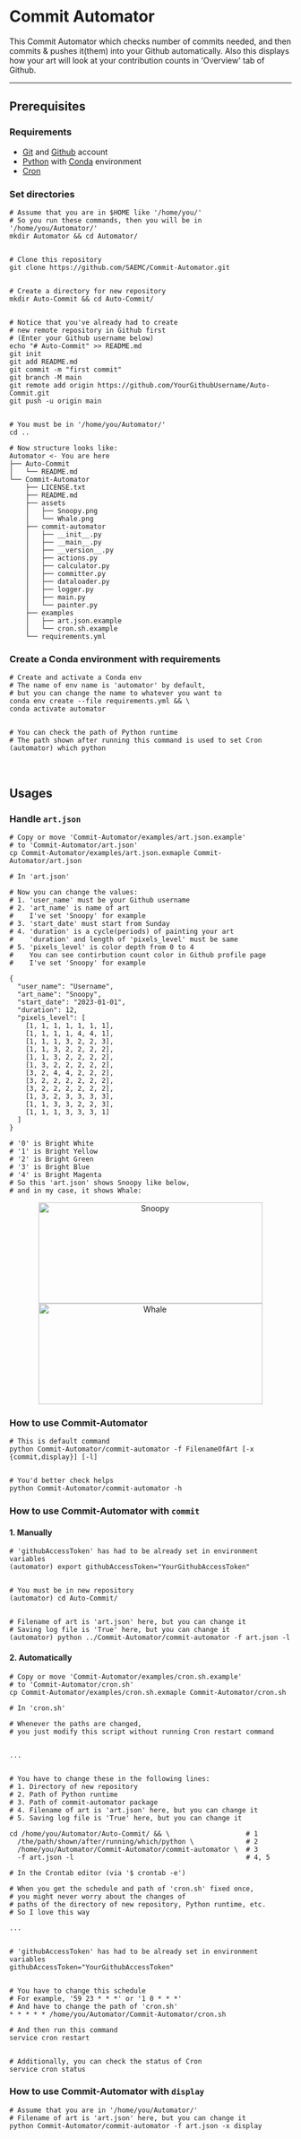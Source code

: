 # Commit Automator

This Commit Automator which checks number of commits needed, and then commits & pushes it(them) into your Github automatically. Also this displays how your art will look at your contribution counts in 'Overview' tab of Github.

---

## Prerequisites

### Requirements

- [Git](https://git-scm.com/) and [Github](https://github.com/) account
- [Python](https://www.python.org/) with [Conda](https://docs.conda.io/en/latest/) environment
- [Cron](https://man7.org/linux/man-pages/man5/crontab.5.html)

### Set directories

```shell
# Assume that you are in $HOME like '/home/you/'
# So you run these commands, then you will be in '/home/you/Automator/'
mkdir Automator && cd Automator/


# Clone this repository
git clone https://github.com/SAEMC/Commit-Automator.git


# Create a directory for new repository
mkdir Auto-Commit && cd Auto-Commit/


# Notice that you've already had to create
# new remote repository in Github first
# (Enter your Github username below)
echo "# Auto-Commit" >> README.md
git init
git add README.md
git commit -m "first commit"
git branch -M main
git remote add origin https://github.com/YourGithubUsername/Auto-Commit.git
git push -u origin main


# You must be in '/home/you/Automator/'
cd ..
```

```
# Now structure looks like:
Automator <- You are here
├── Auto-Commit
│   └── README.md
└── Commit-Automator
    ├── LICENSE.txt
    ├── README.md
    ├── assets
    │   ├── Snoopy.png
    │   └── Whale.png
    ├── commit-automator
    │   ├── __init__.py
    │   ├── __main__.py
    │   ├── __version__.py
    │   ├── actions.py
    │   ├── calculator.py
    │   ├── committer.py
    │   ├── dataloader.py
    │   ├── logger.py
    │   ├── main.py
    │   └── painter.py
    ├── examples
    │   ├── art.json.example
    │   └── cron.sh.example
    └── requirements.yml
```

### Create a Conda environment with requirements

```shell
# Create and activate a Conda env
# The name of env name is 'automator' by default,
# but you can change the name to whatever you want to
conda env create --file requirements.yml && \
conda activate automator


# You can check the path of Python runtime
# The path shown after running this command is used to set Cron
(automator) which python
```

<br/>

## Usages

### Handle `art.json`

```shell
# Copy or move 'Commit-Automator/examples/art.json.example'
# to 'Commit-Automator/art.json'
cp Commit-Automator/examples/art.json.exmaple Commit-Automator/art.json
```

```
# In 'art.json'

# Now you can change the values:
# 1. 'user_name' must be your Github username
# 2. 'art_name' is name of art
#    I've set 'Snoopy' for example
# 3. 'start_date' must start from Sunday
# 4. 'duration' is a cycle(periods) of painting your art
#    'duration' and length of 'pixels_level' must be same
# 5. 'pixels_level' is color depth from 0 to 4
#    You can see contirbution count color in Github profile page
#    I've set 'Snoopy' for example

{
  "user_name": "Username",
  "art_name": "Snoopy",
  "start_date": "2023-01-01",
  "duration": 12,
  "pixels_level": [
    [1, 1, 1, 1, 1, 1, 1],
    [1, 1, 1, 1, 4, 4, 1],
    [1, 1, 1, 3, 2, 2, 3],
    [1, 1, 3, 2, 2, 2, 2],
    [1, 1, 3, 2, 2, 2, 2],
    [1, 3, 2, 2, 2, 2, 2],
    [3, 2, 4, 4, 2, 2, 2],
    [3, 2, 2, 2, 2, 2, 2],
    [3, 2, 2, 2, 2, 2, 2],
    [1, 3, 2, 3, 3, 3, 3],
    [1, 1, 3, 3, 2, 2, 3],
    [1, 1, 1, 3, 3, 3, 1]
  ]
}

# '0' is Bright White
# '1' is Bright Yellow
# '2' is Bright Green
# '3' is Bright Blue
# '4' is Bright Magenta
# So this 'art.json' shows Snoopy like below,
# and in my case, it shows Whale:
```

<p align="center">
  <img src="./assets/Snoopy.png" alt="Snoopy" width="400" height="180">
  <img src="./assets/Whale.png" alt="Whale" width="400" height="180">
</p>

### How to use Commit-Automator

```shell
# This is default command
python Commit-Automator/commit-automator -f FilenameOfArt [-x {commit,display}] [-l]


# You'd better check helps
python Commit-Automator/commit-automator -h
```

### How to use Commit-Automator with `commit`

#### 1. Manually

```shell
# 'githubAccessToken' has had to be already set in environment variables
(automator) export githubAccessToken="YourGithubAccessToken"


# You must be in new repository
(automator) cd Auto-Commit/


# Filename of art is 'art.json' here, but you can change it
# Saving log file is 'True' here, but you can change it
(automator) python ../Commit-Automator/commit-automator -f art.json -l
```

#### 2. Automatically

```shell
# Copy or move 'Commit-Automator/examples/cron.sh.example'
# to 'Commit-Automator/cron.sh'
cp Commit-Automator/examples/cron.sh.exmaple Commit-Automator/cron.sh
```

```shell
# In 'cron.sh'

# Whenever the paths are changed,
# you just modify this script without running Cron restart command


...


# You have to change these in the following lines:
# 1. Directory of new repository
# 2. Path of Python runtime
# 3. Path of commit-automator package
# 4. Filename of art is 'art.json' here, but you can change it
# 5. Saving log file is 'True' here, but you can change it

cd /home/you/Automator/Auto-Commit/ && \                   # 1
  /the/path/shown/after/running/which/python \             # 2
  /home/you/Automator/Commit-Automator/commit-automator \  # 3
  -f art.json -l                                           # 4, 5
```

```
# In the Crontab editor (via '$ crontab -e')

# When you get the schedule and path of 'cron.sh' fixed once,
# you might never worry about the changes of
# paths of the directory of new repository, Python runtime, etc.
# So I love this way

...


# 'githubAccessToken' has had to be already set in environment variables
githubAccessToken="YourGithubAccessToken"


# You have to change this schedule
# For example, '59 23 * * *' or '1 0 * * *'
# And have to change the path of 'cron.sh'
* * * * * /home/you/Automator/Commit-Automator/cron.sh
```

```shell
# And then run this command
service cron restart


# Additionally, you can check the status of Cron
service cron status
```

### How to use Commit-Automator with `display`

```shell
# Assume that you are in '/home/you/Automator/'
# Filename of art is 'art.json' here, but you can change it
python Commit-Automator/commit-automator -f art.json -x display
```
